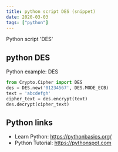 ```yaml
---
title: python script DES (snippet)
date: 2020-03-03
tags: ["python"]
---
```

Python script 'DES'


## python DES

Python example: DES

```python
from Crypto.Cipher import DES
des = DES.new('01234567', DES.MODE_ECB)
text = 'abcdefgh'
cipher_text = des.encrypt(text)
des.decrypt(cipher_text)


```

## Python links

- Learn Python: https://pythonbasics.org/
- Python Tutorial: https://pythonspot.com
